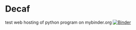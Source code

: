 # Decaf
test web hosting of python program on mybinder.org
[![Binder](https://mybinder.org/badge_logo.svg)](https://mybinder.org/v2/gh/stefanazzz/Decaf/master)
